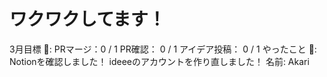# ワクワクしてます！

3月目標 🚀: PRマージ：0 / 1
PR確認： 0 / 1
アイデア投稿： 0 / 1
やったこと 📝: Notionを確認しました！
ideeeのアカウントを作り直しました！
名前: Akari